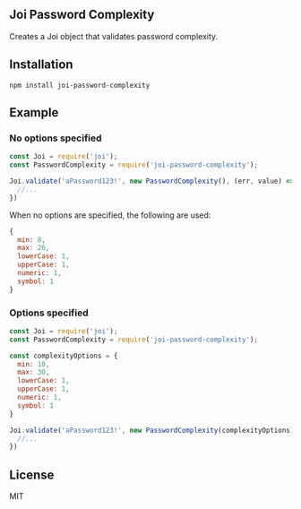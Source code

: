 ## Joi Password Complexity

Creates a Joi object that validates password complexity.

## Installation

`npm install joi-password-complexity`

## Example

### No options specified

```javascript
const Joi = require('joi');
const PasswordComplexity = require('joi-password-complexity');

Joi.validate('aPassword123!', new PasswordComplexity(), (err, value) => {
  //...
})
```

When no options are specified, the following are used:
```javascript
{
  min: 8,
  max: 26,
  lowerCase: 1,
  upperCase: 1,
  numeric: 1,
  symbol: 1
}
```

### Options specified

```javascript
const Joi = require('joi');
const PasswordComplexity = require('joi-password-complexity');

const complexityOptions = {
  min: 10,
  max: 30,
  lowerCase: 1,
  upperCase: 1,
  numeric: 1,
  symbol: 1
}

Joi.validate('aPassword123!', new PasswordComplexity(complexityOptions), (errors, value) => {
  //...
})
```

## License

MIT
